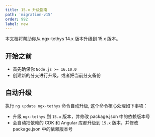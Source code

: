 ```yaml
---
title: 15.x 升级指南
path: 'migration-v15'
order: 992
label: new
---
```


<alert>本文档将帮助你从 ngx-tethys 14.x 版本升级到 15.x 版本。</alert>

## 开始之前

- 首先确保你 `Node.js >= 16.10.0`
- 创建新的分支进行升级，或者把当前分支备份

## 自动升级
执行 `ng update ngx-tethys` 命令自动升级, 这个命令核心处理如下事项：
- 升级 `ngx-tethys` 到 `15.x` 版本，并修改 package.json 中的依赖版本号
- 会自动把依赖的 CDK 和 Angular 库都升级到 `15.x` 版本，并修改 package.json 中的依赖版本号
